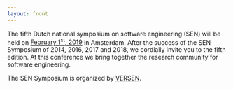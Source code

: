 ```yaml
---
layout: front
---
```


<p class="lead"> 

The fifth Dutch national symposium on software engineering (SEN) will be held on <a href="https://twitter.com/search?f=tweets&vertical=default&q=%23sensym&src=typd">February 1<sup>st</sup>, 2019</a> in Amsterdam. After the success of the SEN Symposium of 2014, 2016, 2017 and 2018, we cordially invite you to the fifth edition. At this conference we bring together the research community for software engineering. 


The SEN Symposium is organized by <a href="http://www.versen.nl/">VERSEN</a>.


<!--<a href="./posters/index.html">submit a poster/presentation</a> and <a href="./registration/index.html">register for free participation.</a> -->
</p>
